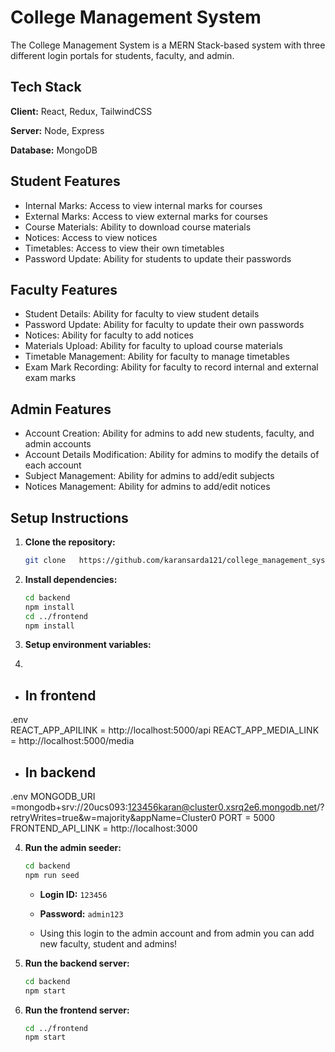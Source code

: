 
# College Management System

The College Management System is a MERN Stack-based system with three different login portals for students, faculty, and admin.

## Tech Stack

**Client:** React, Redux, TailwindCSS

**Server:** Node, Express

**Database:** MongoDB

## Student Features

- Internal Marks: Access to view internal marks for courses
- External Marks: Access to view external marks for courses
- Course Materials: Ability to download course materials
- Notices: Access to view notices
- Timetables: Access to view their own timetables
- Password Update: Ability for students to update their passwords

## Faculty Features

- Student Details: Ability for faculty to view student details
- Password Update: Ability for faculty to update their own passwords
- Notices: Ability for faculty to add notices
- Materials Upload: Ability for faculty to upload course materials
- Timetable Management: Ability for faculty to manage timetables
- Exam Mark Recording: Ability for faculty to record internal and external exam marks

## Admin Features

- Account Creation: Ability for admins to add new students, faculty, and admin accounts
- Account Details Modification: Ability for admins to modify the details of each account
- Subject Management: Ability for admins to add/edit subjects
- Notices Management: Ability for admins to add/edit notices

## Setup Instructions

1. **Clone the repository:**

   ```bash
   git clone   https://github.com/karansarda121/college_management_system.git
   ```

2. **Install dependencies:**

   ```bash
   cd backend
   npm install
   cd ../frontend
   npm install
   ```

3. **Setup environment variables:**
4. 
  - ## In frontend
   .env   
      REACT_APP_APILINK = http://localhost:5000/api
       REACT_APP_MEDIA_LINK = http://localhost:5000/media

  - ## In backend
  .env
   MONGODB_URI =mongodb+srv://20ucs093:123456karan@cluster0.xsrq2e6.mongodb.net/? 
    retryWrites=true&w=majority&appName=Cluster0
   PORT = 5000
   FRONTEND_API_LINK = http://localhost:3000

4. **Run the admin seeder:**

   ```bash
   cd backend
   npm run seed
   ```

   - **Login ID:** `123456`
   - **Password:** `admin123`
  
   - Using this login to the admin account and from admin you can add new faculty, student and admins!

5. **Run the backend server:**

   ```bash
   cd backend
   npm start
   ```

6. **Run the frontend server:**

   ```bash
   cd ../frontend
   npm start
   ```


